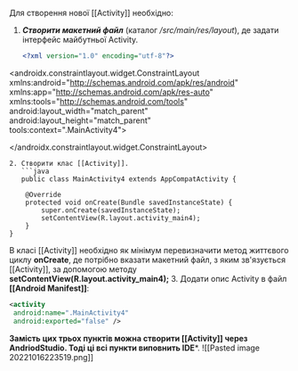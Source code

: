 Для створення нової [[Activity]] необхідно:
1. ***Створити макетний файл*** (каталог */src/main/res/layout*), де задати інтерфейс майбутньої Activity.
   ```xml
   <?xml version="1.0" encoding="utf-8"?>  
<androidx.constraintlayout.widget.ConstraintLayout xmlns:android="http://schemas.android.com/apk/res/android"  
    xmlns:app="http://schemas.android.com/apk/res-auto"  
    xmlns:tools="http://schemas.android.com/tools"  
    android:layout_width="match_parent"  
    android:layout_height="match_parent"  
    tools:context=".MainActivity4">  
  
</androidx.constraintlayout.widget.ConstraintLayout>
```
2. Створити клас [[Activity]].
   ```java
   public class MainActivity4 extends AppCompatActivity {  
  
    @Override  
    protected void onCreate(Bundle savedInstanceState) {  
        super.onCreate(savedInstanceState);  
        setContentView(R.layout.activity_main4);  
    }  
}
```
В класі [[Activity]] необхідно як мінімум перевизначити метод життєвого циклу **onCreate**, де потрібно вказати макетний файл, з яким зв'язується [[Activity]], за допомогою методу **setContentView(R.layout.activity_main4);**
3. Додати опис Activity в файл **[[Android Manifest]]**:
   ```xml
   <activity  
    android:name=".MainActivity4"  
    android:exported="false" />
```

**Замість цих трьох пунктів можна створити [[Activity]] через AndriodStudio. Тоді ці всі пункти виповнить IDE***.
![[Pasted image 20221016223519.png]]
